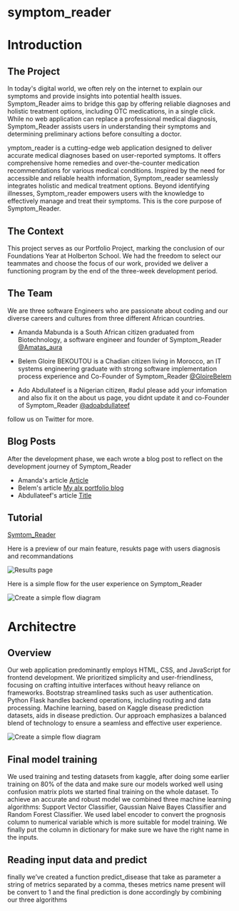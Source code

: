 # symptom_reader

# **Introduction**

## **The Project** 

In today's digital world, we often rely on the internet to explain our symptoms
and provide insights into potential health issues. Symptom_Reader aims to bridge this gap 
by offering reliable diagnoses and holistic treatment options, including OTC medications, in a single click.
While no web application can replace a professional medical diagnosis, Symptom_Reader assists users 
in understanding their symptoms and determining preliminary actions before consulting a doctor.

ymptom_reader is a cutting-edge web application designed to deliver accurate medical 
diagnoses based on user-reported symptoms. It offers comprehensive home remedies and 
over-the-counter medication recommendations for various medical conditions. Inspired by the 
need for accessible and reliable health information, Symptom_reader seamlessly integrates 
holistic and medical treatment options. Beyond identifying illnesses, Symptom_reader 
empowers users with the knowledge to effectively manage and treat their symptoms. This is the core purpose of Symptom_Reader.

## **The Context**

This project serves as our Portfolio Project, marking the conclusion of our Foundations Year at Holberton School.
We had the freedom to select our teammates and choose the focus of our work, provided we deliver a 
functioning program by the end of the three-week development period.

## **The Team**  

We are three software Engineers who are passionate about coding and our diverse careers and cultures
from three different African countries.

- Amanda Mabunda is a South African citizen graduated from Biotechnology, a software engineer
  and founder of Symptom_Reader [@Amatas_aura](https://x.com/Amatas_aura)

- Belem Gloire BEKOUTOU is a Chadian citizen living in Morocco, an IT systems engineering graduate with strong
  software implementation process experience and Co-Founder of Symptom_Reader [@GloireBelem](https://x.com/GloireBelem)

- Ado Abdullateef is a Nigerian citizen, #adul please add your infomation and also fix it on the about us page, you didnt update it
  and co-Founder of Symptom_Reader [@adoabdullateef](https://x.com/adoabdullatee)

follow us on Twitter for more.

## **Blog Posts**

After the development phase, we each wrote a blog post to reflect on the development journey of Symptom_Reader

- Amanda's article [Article](https://www.linkedin.com/pulse/symptomreader-amanda-mabunda-tzyvf)
- Belem's article [My alx portfolio blog](https://medium.com/@belemgloire/my-alx-portfolio-project-910482233e53)
- Abdullateef's article [Title](url)

## **Tutorial**

[Symtom_Reader](http://gloire-belem.tech/)

Here is a preview of our main feature, resukts page with users diagnosis and recommandations

![Results page](image-url)

Here is a simple flow for the user experience on Symptom_Reader

![Create a simple flow diagram](image-url)

# **Architectre**

## **Overview**

Our web application predominantly employs HTML, CSS, and JavaScript for frontend development. 
We prioritized simplicity and user-friendliness, focusing on crafting intuitive interfaces without heavy reliance on frameworks. 
Bootstrap streamlined tasks such as user authentication. Python Flask handles backend operations, including routing and data processing. 
Machine learning, based on Kaggle disease prediction datasets, aids in disease prediction. 
Our approach emphasizes a balanced blend of technology to ensure a seamless and effective user experience.

![Create a simple flow diagram](image-url)

## **Final model training**

We used training and testing datasets from kaggle, after doing some earlier training on 80% of the data and make sure our models worked well using confusion matrix plots we started final training on the whole dataset. To achieve an accurate and  robust model we combined three machine learning algorithms: Support Vector Classifier, Gaussian Naive Bayes Classifier and Random Forest Classifier. We used label encoder to convert the prognosis column to numerical variable which is more suitable for model training. We finally put the column in dictionary for make sure we have the right name in the inputs.

## **Reading input data and predict**
finally we’ve created a function predict_disease that take as parameter a string of metrics separated by a comma, theses metrics name present will be convert to 1 and the final prediction is done accordingly by combining our three algorithms

